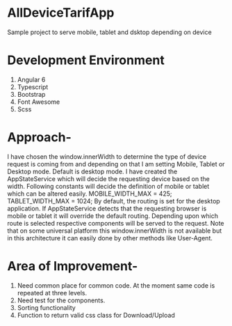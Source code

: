 # AllDeviceTarifApp
Sample project to serve mobile, tablet and dsktop depending on device

# Development Environment
1. Angular 6
2. Typescript
3. Bootstrap
4. Font Awesome
5. Scss

# Approach-
I have chosen the window.innerWidth to determine the type of device request is coming from and depending on that I am setting Mobile, Tablet or Desktop mode. Default is desktop mode. I have created the AppStateService which will decide the requesting device based on the width. Following constants will decide the definition of mobile or tablet which can be altered easily. MOBILE_WIDTH_MAX = 425; TABLET_WIDTH_MAX = 1024;
By default, the routing is set for the desktop application. If AppStateService detects that the requesting browser is mobile or tablet it will override the default routing. Depending upon which route is selected respective components will be served to the request.
Note that on some universal platform this window.innerWidth is not available but in this architecture it can easily done by other methods like User-Agent.

# Area of Improvement-
1. Need common place for common code. At the moment same code is repeated at three levels.
2. Need test for the components.
3. Sorting functionality
4. Function to return valid css class for Download/Upload
